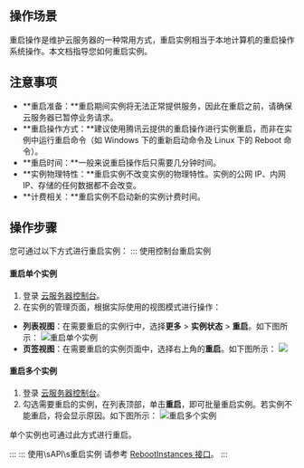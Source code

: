 ## 操作场景
重启操作是维护云服务器的一种常用方式，重启实例相当于本地计算机的重启操作系统操作。本文档指导您如何重启实例。

## 注意事项
 - **重启准备：**重启期间实例将无法正常提供服务，因此在重启之前，请确保云服务器已暂停业务请求。
 - **重启操作方式：**建议使用腾讯云提供的重启操作进行实例重启，而非在实例中运行重启命令（如 Windows 下的重新启动命令及 Linux 下的 Reboot 命令）。
 - **重启时间：**一般来说重启操作后只需要几分钟时间。
 - **实例物理特性：**重启实例不改变实例的物理特性。实例的公网 IP、内网 IP、存储的任何数据都不会改变。
 - **计费相关：**重启实例不启动新的实例计费时间。

## 操作步骤
您可通过以下方式进行重启实例：
<dx-tabs>
::: 使用控制台重启实例

#### 重启单个实例
1. 登录 [云服务器控制台](https://console.cloud.tencent.com/cvm/)。
2. 在实例的管理页面，根据实际使用的视图模式进行操作：
  - **列表视图**：在需要重启的实例行中，选择**更多** > **实例状态** > **重启**。如下图所示：
 ![重启单个实例](https://qcloudimg.tencent-cloud.cn/raw/fa35600ee1e53b77d9f0abafbef162bc.png)
  - **页签视图**：在需要重启的实例页面中，选择右上角的**重启**。如下图所示：
 ![](https://qcloudimg.tencent-cloud.cn/raw/d5384873a89471914f97df0b22230d7a.png)


#### 重启多个实例
1. 登录 [云服务器控制台](https://console.cloud.tencent.com/cvm/)。
2. 勾选需要重启的实例，在列表顶部，单击**重启**，即可批量重启实例。若实例不能重启，将会显示原因。如下图所示：
![重启多个实例](https://qcloudimg.tencent-cloud.cn/raw/c887966def1c1d83e837ae18b855d45f.png)
<dx-alert infotype="explain" title="">
单个实例也可通过此方式进行重启。
</dx-alert>


:::
::: 使用\sAPI\s重启实例
请参考 [RebootInstances 接口](https://intl.cloud.tencent.com/zh/document/product/213/33243)。
:::
</dx-tabs>
